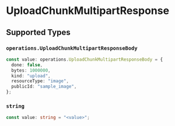 # UploadChunkMultipartResponse


## Supported Types

### `operations.UploadChunkMultipartResponseBody`

```typescript
const value: operations.UploadChunkMultipartResponseBody = {
  done: false,
  bytes: 1000000,
  kind: "upload",
  resourceType: "image",
  publicId: "sample_image",
};
```

### `string`

```typescript
const value: string = "<value>";
```

